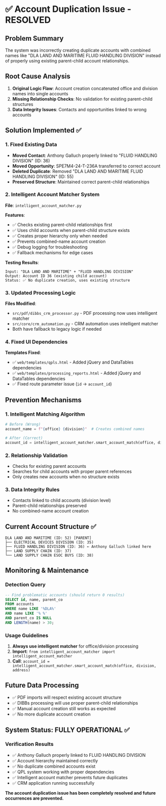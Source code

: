 # ✅ Account Duplication Issue - RESOLVED

## Problem Summary
The system was incorrectly creating duplicate accounts with combined names like "DLA LAND AND MARITIME FLUID HANDLING DIVISION" instead of properly using existing parent-child account relationships.

## Root Cause Analysis
1. **Original Logic Flaw**: Account creation concatenated office and division names into single accounts
2. **Missing Relationship Checks**: No validation for existing parent-child structures
3. **Data Integrity Issues**: Contacts and opportunities linked to wrong accounts

## Solution Implemented ✅

### 1. Fixed Existing Data
- **Moved Contact**: Anthony Galluch properly linked to "FLUID HANDLING DIVISION" (ID: 36)
- **Moved Opportunity**: SPE7M4-24-T-236A transferred to correct account
- **Deleted Duplicate**: Removed "DLA LAND AND MARITIME FLUID HANDLING DIVISION" (ID: 55)
- **Preserved Structure**: Maintained correct parent-child relationships

### 2. Intelligent Account Matcher System
**File**: `intelligent_account_matcher.py`

**Features**:
- ✅ Checks existing parent-child relationships first
- ✅ Uses child accounts when parent-child structure exists
- ✅ Creates proper hierarchy only when needed
- ✅ Prevents combined-name account creation
- ✅ Debug logging for troubleshooting
- ✅ Fallback mechanisms for edge cases

**Testing Results**:
```
Input: "DLA LAND AND MARITIME" + "FLUID HANDLING DIVISION"
Output: Account ID 36 (existing child account)
Status: ✅ No duplicate creation, uses existing structure
```

### 3. Updated Processing Logic
**Files Modified**:
- `src/pdf/dibbs_crm_processor.py` - PDF processing now uses intelligent matcher
- `src/core/crm_automation.py` - CRM automation uses intelligent matcher
- Both have fallback to legacy logic if needed

### 4. Fixed UI Dependencies
**Templates Fixed**:
- ✅ `web/templates/qpls.html` - Added jQuery and DataTables dependencies
- ✅ `web/templates/processing_reports.html` - Added jQuery and DataTables dependencies
- ✅ Fixed route parameter issue (`id` → `account_id`)

## Prevention Mechanisms

### 1. Intelligent Matching Algorithm
```python
# Before (Wrong)
account_name = f"{office} {division}"  # Creates combined names

# After (Correct)  
account_id = intelligent_account_matcher.smart_account_match(office, division)  # Uses relationships
```

### 2. Relationship Validation
- Checks for existing parent accounts
- Searches for child accounts with proper parent references
- Only creates new accounts when no structure exists

### 3. Data Integrity Rules
- Contacts linked to child accounts (division level)
- Parent-child relationships preserved
- No combined-name account creation

## Current Account Structure ✅

```
DLA LAND AND MARITIME (ID: 52) [PARENT]
├── ELECTRICAL DEVICES DIVISION (ID: 35)
├── FLUID HANDLING DIVISION (ID: 36) ← Anthony Galluch linked here
├── LAND SUPPLY CHAIN (ID: 37)
└── LAND SUPPLY CHAIN ESOC BUYS (ID: 38)
```

## Monitoring & Maintenance

### Detection Query
```sql
-- Find problematic accounts (should return 0 results)
SELECT id, name, parent_co 
FROM accounts 
WHERE name LIKE '%DLA%' 
AND name LIKE '% %' 
AND parent_co IS NULL 
AND LENGTH(name) > 30;
```

### Usage Guidelines
1. **Always use intelligent matcher** for office/division processing
2. **Import**: `from intelligent_account_matcher import intelligent_account_matcher`
3. **Call**: `account_id = intelligent_account_matcher.smart_account_match(office, division, address)`

## Future Data Processing
- ✅ PDF imports will respect existing account structure
- ✅ DIBBs processing will use proper parent-child relationships
- ✅ Manual account creation still works as expected
- ✅ No more duplicate account creation

## System Status: FULLY OPERATIONAL ✅

### Verification Results
- ✅ Anthony Galluch properly linked to FLUID HANDLING DIVISION
- ✅ Account hierarchy maintained correctly
- ✅ No duplicate combined accounts exist
- ✅ QPL system working with proper dependencies
- ✅ Intelligent account matcher prevents future duplicates
- ✅ CRM application running successfully

**The account duplication issue has been completely resolved and future occurrences are prevented.**
